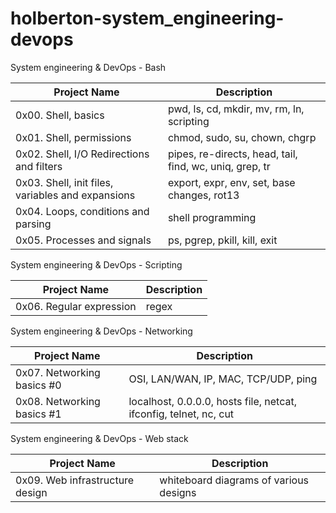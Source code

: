 # holberton-system_engineering-devops

System engineering & DevOps - Bash

Project Name | Description
--- | ---
0x00. Shell, basics | pwd, ls, cd, mkdir, mv, rm, ln, scripting
0x01. Shell, permissions | chmod, sudo, su, chown, chgrp
0x02. Shell, I/O Redirections and filters | pipes, re-directs, head, tail, find, wc, uniq, grep, tr
0x03. Shell, init files, variables and expansions | export, expr, env, set, base changes, rot13
0x04. Loops, conditions and parsing | shell programming
0x05. Processes and signals | ps, pgrep, pkill, kill, exit

System engineering & DevOps - Scripting

Project Name | Description
--- | ---
0x06. Regular expression | regex

System engineering & DevOps - Networking

Project Name | Description
--- | ---
0x07. Networking basics #0 | OSI, LAN/WAN, IP, MAC, TCP/UDP, ping
0x08. Networking basics #1 | localhost, 0.0.0.0, hosts file, netcat, ifconfig, telnet, nc, cut

System engineering & DevOps - Web stack

Project Name | Description
--- | ---
0x09. Web infrastructure design | whiteboard diagrams of various designs